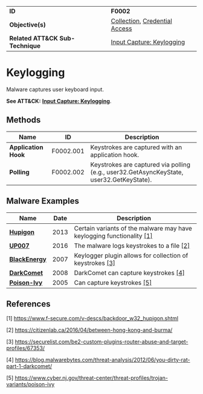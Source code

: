 |||
|---|---|
|**ID**|**F0002**|
|**Objective(s)**|[Collection](../collection), [Credential Access](../credential-access)|
|**Related ATT&CK Sub-Technique**|[Input Capture: Keylogging](https://attack.mitre.org/techniques/T1056/001)|


Keylogging
==========
Malware captures user keyboard input.

**See ATT&CK:** [**Input Capture: Keylogging**](https://attack.mitre.org/techniques/T1056/001).

Methods
-------
|Name|ID|Description|
|---|---|---|
|**Application Hook**|F0002.001|Keystrokes are captured with an application hook.|
|**Polling**|F0002.002|Keystrokes are captured via polling (e.g., user32.GetAsyncKeyState, user32.GetKeyState).|


Malware Examples
----------------
|Name|Date|Description|
|---|---|---|
|[**Hupigon**](../collection/keylogging.md)|2013|Certain variants of the malware may have keylogging functionality [[1]](#1)|
|[**UP007**](../collection/keylogging.md)|2016|The malware logs keystrokes to a file  [[2]](#2)|
|[**BlackEnergy**](../collection/keylogging.md)|2007|Keylogger plugin allows for collection of keystrokes [[3]](#3)|
|[**DarkComet**](../collection/keylogging.md)|2008|DarkComet can capture keystrokes [[4]](#4)|
|[**Poison-Ivy**](../xample-malware/poison-ivy.md)|2005|Can capture keystrokes  [[5]](#5)|

References
----------
<a name="1">[1]</a> https://www.f-secure.com/v-descs/backdoor_w32_hupigon.shtml

<a name="2">[2]</a> https://citizenlab.ca/2016/04/between-hong-kong-and-burma/

<a name="3">[3]</a> https://securelist.com/be2-custom-plugins-router-abuse-and-target-profiles/67353/

<a name="4">[4]</a> https://blog.malwarebytes.com/threat-analysis/2012/06/you-dirty-rat-part-1-darkcomet/

<a name="5">[5]</a> https://www.cyber.nj.gov/threat-center/threat-profiles/trojan-variants/poison-ivy
